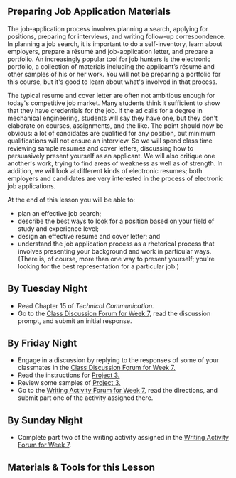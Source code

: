## Preparing Job Application Materials

The job-application process involves planning a search, applying for positions, preparing for interviews, and writing follow-up correspondence. In planning a job search, it is important to do a self-inventory, learn about employers, prepare a résumé and job-application letter, and prepare a portfolio. An increasingly popular tool for job hunters is the electronic portfolio, a collection of materials including the applicant’s résumé and other samples of his or her work. You will not be preparing a portfolio for this course, but it's good to learn about what's involved in that process.

The typical resume and cover letter are often not ambitious enough for today's competitive job market. Many students think it sufficient to show that they have credentials for the job. If the ad calls for a degree in mechanical engineering, students will say they have one, but they don't elaborate on courses, assignments, and the like. The point should now be obvious: a lot of candidates are qualified for any position, but minimum qualifications will not ensure an interview. So we will spend class time reviewing sample resumes and cover letters, discussing how to persuasively present yourself as an applicant. We will also critique one another's work, trying to find areas of weakness as well as of strength. In addition, we will look at different kinds of electronic resumes; both employers and candidates are very interested in the process of electronic job applications.

At the end of this lesson you will be able to:

* plan an effective job search;
* describe the best ways to look for a position based on your field of study and experience level;
* design an effective resume and cover letter; and
* understand the job application process as a rhetorical process that involves presenting your background and work in particular ways. (There is, of course, more than one way to present yourself; you're looking for the best representation for a particular job.)

## By Tuesday Night

* Read Chapter 15 of _Technical Communication._
* Go to the [Class Discussion Forum for Week 7][1], read the discussion prompt, and submit an initial response.

## By Friday Night

* Engage in a discussion by replying to the responses of some of your classmates in the [Class Discussion Forum for Week 7.][1]
* Read the instructions for [Project 3.][3]
* Review some samples of [Project 3.][4]
* Go to the [Writing Activity Forum for Week 7][2], read the directions, and submit part one of the activity assigned there.

## By Sunday Night

* Complete part two of the writing activity assigned in the [Writing Activity Forum for Week 7][2].

## Materials & Tools for this Lesson

[1]: /section/content/default.asp?WCI=Goto&WCU=CRSCNT&MATCH=Class+Discussion+Forum+for+Week+7
[2]: /section/content/default.asp?WCI=Goto&WCU=CRSCNT&MATCH=Writing+Activity+Forum+for+Week+7
[3]: /section/content/default.asp?WCI=Goto&WCU=CRSCNT&MATCH=Project+3+Assignment
[4]: /section/content/default.asp?WCI=Goto&WCU=CRSCNT&MATCH=Project+3+Samples
